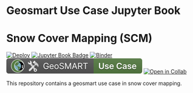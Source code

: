 # Geosmart Use Case Jupyter Book
# Snow Cover Mapping (SCM)

[![Deploy](https://github.com/geo-smart/scm_geosmart_use_case/actions/workflows/deploy.yaml/badge.svg)](https://github.com/geo-smart/scm_geosmart_use_case/actions/workflows/deploy.yaml)
[![Jupyter Book Badge](https://jupyterbook.org/badge.svg)](https://geo-smart.github.io/scm_geosmart_use_case)
[![Binder](https://mybinder.org/badge_logo.svg)](https://mybinder.org/v2/gh/geo-smart/scm_geosmart_use_case/HEAD?urlpath=lab)
[![GeoSMART Library Badge](./use_case_badge.svg)](https://geo-smart.github.io/usecases)
[![Open in Collab](https://colab.research.google.com/assets/colab-badge.svg)](https://colab.research.google.com/github/geo-smart/scm_geosmart_use_case)


This repository contains a geosmart use case in snow cover mapping.

